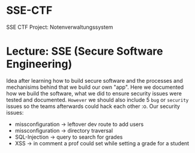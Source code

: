 # SSE-CTF
SSE CTF Project: Notenverwaltungssystem

# Lecture: SSE (Secure Software Engineering)
Idea after learning how to build secure software and the processes and mechanisims behind that we build our own "app".
Here we documented how we build the software, what we did to ensure security issues were tested and documented. `However` we should also include 5 `bug` or `security` issues so the teams afterwards could hack each other :o. 
 Our security issues:
- missconfiguration -> leftover dev route to add users
- missconfiguration -> directory traversal
- SQL-Injection -> query to search for grades
- XSS -> in comment a prof could set while setting a grade for a student

